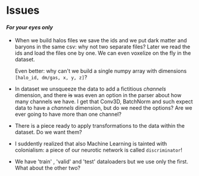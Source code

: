 Issues
======

#### _For your eyes only_ ####

 - When we build halos files we save the ids and we put dark matter and baryons in the same csv: why not two separate files? Later we read the ids and load the files one by one. We can even voxelize on the fly in the dataset.

   Even better: why can't we build a single numpy array with dimensions `[halo_id, dm/gas, x, y, z]`?
 - In dataset we unsqueeze the data to add a fictitious _channels_ dimension, and there ~~is~~ was even an option in the parser about how many channels we have. I get that Conv3D, BatchNorm and such expect data to have a _channels_ dimension, but do we need the options? Are we ever going to have more than one channel?
 - There is a piece ready to apply transformations to the data within the dataset. Do we want them?
 - I suddently realized that also Machine Learning is tainted with colonialism: a piece of our neurotic network is called `discriminator`!
 - We have 'train' , 'valid' and 'test' dataloaders but we use only the first. What about the other two?